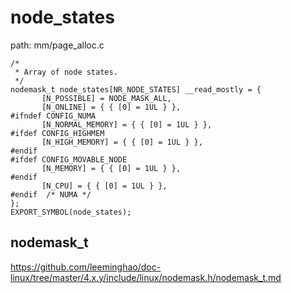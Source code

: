 node_states
========================================

path: mm/page_alloc.c
```
/*
 * Array of node states.
 */
nodemask_t node_states[NR_NODE_STATES] __read_mostly = {
       [N_POSSIBLE] = NODE_MASK_ALL,
       [N_ONLINE] = { { [0] = 1UL } },
#ifndef CONFIG_NUMA
       [N_NORMAL_MEMORY] = { { [0] = 1UL } },
#ifdef CONFIG_HIGHMEM
       [N_HIGH_MEMORY] = { { [0] = 1UL } },
#endif
#ifdef CONFIG_MOVABLE_NODE
       [N_MEMORY] = { { [0] = 1UL } },
#endif
       [N_CPU] = { { [0] = 1UL } },
#endif  /* NUMA */
};
EXPORT_SYMBOL(node_states);
```

nodemask_t
----------------------------------------

https://github.com/leeminghao/doc-linux/tree/master/4.x.y/include/linux/nodemask.h/nodemask_t.md
